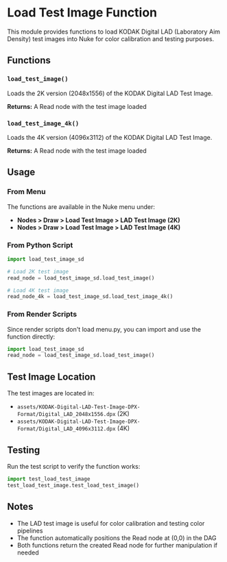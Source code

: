 # Load Test Image Function

This module provides functions to load KODAK Digital LAD (Laboratory Aim Density) test images into Nuke for color calibration and testing purposes.

## Functions

### `load_test_image()`
Loads the 2K version (2048x1556) of the KODAK Digital LAD Test Image.

**Returns:** A Read node with the test image loaded

### `load_test_image_4k()`
Loads the 4K version (4096x3112) of the KODAK Digital LAD Test Image.

**Returns:** A Read node with the test image loaded

## Usage

### From Menu
The functions are available in the Nuke menu under:
- **Nodes > Draw > Load Test Image > LAD Test Image (2K)**
- **Nodes > Draw > Load Test Image > LAD Test Image (4K)**

### From Python Script
```python
import load_test_image_sd

# Load 2K test image
read_node = load_test_image_sd.load_test_image()

# Load 4K test image
read_node_4k = load_test_image_sd.load_test_image_4k()
```

### From Render Scripts
Since render scripts don't load menu.py, you can import and use the function directly:
```python
import load_test_image_sd
read_node = load_test_image_sd.load_test_image()
```

## Test Image Location
The test images are located in:
- `assets/KODAK-Digital-LAD-Test-Image-DPX-Format/Digital_LAD_2048x1556.dpx` (2K)
- `assets/KODAK-Digital-LAD-Test-Image-DPX-Format/Digital_LAD_4096x3112.dpx` (4K)

## Testing
Run the test script to verify the function works:
```python
import test_load_test_image
test_load_test_image.test_load_test_image()
```

## Notes
- The LAD test image is useful for color calibration and testing color pipelines
- The function automatically positions the Read node at (0,0) in the DAG
- Both functions return the created Read node for further manipulation if needed 